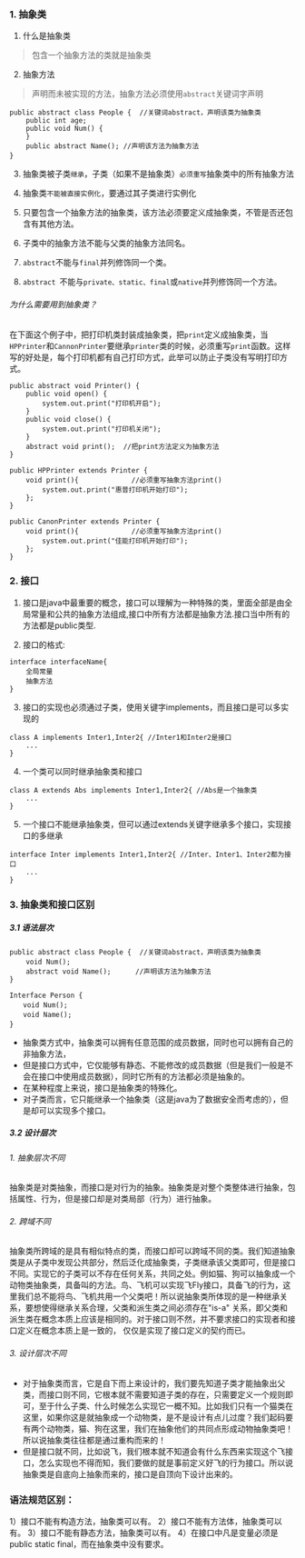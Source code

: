 ### 1. 抽象类
1. 什么是抽象类
>包含一个抽象方法的类就是抽象类
2.  抽象方法
>声明而未被实现的方法，抽象方法必须使用`abstract`关键词字声明
```
public abstract class People {  //关键词abstract，声明该类为抽象类
    public int age;
    public void Num() {
    }
    public abstract Name(); //声明该方法为抽象方法
}　　
```
3. 抽象类被子类`继承`，子类（如果不是抽象类）`必须重写`抽象类中的所有抽象方法

4. 抽象类`不能被直接实例化`，要通过其子类进行实例化

5. 只要包含一个抽象方法的抽象类，该方法必须要定义成抽象类，不管是否还包含有其他方法。

6. 子类中的抽象方法不能与父类的抽象方法同名。

7. `abstract`不能与`final`并列修饰同一个类。

8. `abstract `不能与`private、static、final`或`native`并列修饰同一个方法。

###### 为什么需要用到抽象类？
 在下面这个例子中，把打印机类封装成抽象类，把`print`定义成抽象类，当`HPPrinter`和`CannonPrinter`要继承`printer`类的时候，必须重写`print`函数。这样写的好处是，每个打印机都有自己打印方式，此举可以防止子类没有写明打印方式。
```
public abstract void Printer() {
    public void open() {
        system.out.print("打印机开启");
    }
    public void close() {
        system.out.print("打印机关闭");
    }
    abstract void print();  //把print方法定义为抽象方法
}
 
public HPPrinter extends Printer {
    void print(){             //必须重写抽象方法print()   
        system.out.print("惠普打印机开始打印");
    };
}
 
public CanonPrinter extends Printer {
    void print(){             //必须重写抽象方法print()
        system.out.print("佳能打印机开始打印");
    };
}
```
### 2. 接口
1. 接口是java中最重要的概念，接口可以理解为一种特殊的类，里面全部是由全局常量和公共的抽象方法组成,接口中所有方法都是抽象方法.接口当中所有的方法都是public类型.

2. 接口的格式:
```
interface interfaceName{
    全局常量
    抽象方法
}
```
3. 接口的实现也必须通过子类，使用关键字implements，而且接口是可以多实现的
```
class A implements Inter1,Inter2{ //Inter1和Inter2是接口
    ...
}
```
4. 一个类可以同时继承抽象类和接口
```
class A extends Abs implements Inter1,Inter2{ //Abs是一个抽象类
    ...
}
```
5. 一个接口不能继承抽象类，但可以通过extends关键字继承多个接口，实现接口的多继承
```
interface Inter implements Inter1,Inter2{ //Inter、Inter1、Inter2都为接口
    ...
}
```
### 3. 抽象类和接口区别

##### 3.1 语法层次
```
public abstract class People {  //关键词abstract，声明该类为抽象类
    void Num();　　　　　　
    abstract void Name(); 　　　//声明该方法为抽象方法
}
 
Interface Person {
　　void Num();
　　void Name();
}　
```
* 抽象类方式中，抽象类可以拥有任意范围的成员数据，同时也可以拥有自己的非抽象方法，
* 但是接口方式中，它仅能够有静态、不能修改的成员数据（但是我们一般是不会在接口中使用成员数据），同时它所有的方法都必须是抽象的。
* 在某种程度上来说，接口是抽象类的特殊化。
* 对子类而言，它只能继承一个抽象类（这是java为了数据安全而考虑的），但是却可以实现多个接口。


##### 3.2 设计层次
###### 1. 抽象层次不同
抽象类是对类抽象，而接口是对行为的抽象。抽象类是对整个类整体进行抽象，包括属性、行为，但是接口却是对类局部（行为）进行抽象。

###### 2. 跨域不同
抽象类所跨域的是具有相似特点的类，而接口却可以跨域不同的类。我们知道抽象类是从子类中发现公共部分，然后泛化成抽象类，子类继承该父类即可，但是接口不同。实现它的子类可以不存在任何关系，共同之处。例如猫、狗可以抽象成一个动物类抽象类，具备叫的方法。鸟、飞机可以实现飞Fly接口，具备飞的行为，这里我们总不能将鸟、飞机共用一个父类吧！所以说抽象类所体现的是一种继承关系，要想使得继承关系合理，父类和派生类之间必须存在"is-a" 关系，即父类和派生类在概念本质上应该是相同的。对于接口则不然，并不要求接口的实现者和接口定义在概念本质上是一致的， 仅仅是实现了接口定义的契约而已。

###### 3. 设计层次不同
* 对于抽象类而言，它是自下而上来设计的，我们要先知道子类才能抽象出父类，而接口则不同，它根本就不需要知道子类的存在，只需要定义一个规则即可，至于什么子类、什么时候怎么实现它一概不知。比如我们只有一个猫类在这里，如果你这是就抽象成一个动物类，是不是设计有点儿过度？我们起码要有两个动物类，猫、狗在这里，我们在抽象他们的共同点形成动物抽象类吧！所以说抽象类往往都是通过重构而来的！
* 但是接口就不同，比如说飞，我们根本就不知道会有什么东西来实现这个飞接口，怎么实现也不得而知，我们要做的就是事前定义好飞的行为接口。所以说抽象类是自底向上抽象而来的，接口是自顶向下设计出来的。


### 语法规范区别：
1）接口不能有构造方法，抽象类可以有。
2）接口不能有方法体，抽象类可以有。
3）接口不能有静态方法，抽象类可以有。
4）在接口中凡是变量必须是public static final，而在抽象类中没有要求。 
